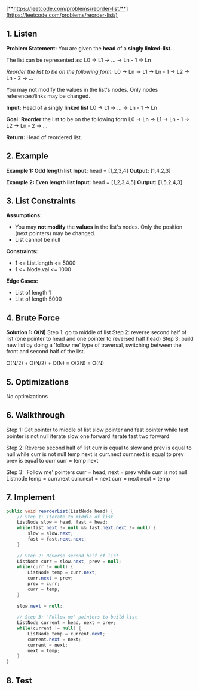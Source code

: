 [**https://leetcode.com/problems/reorder-list/**](https://leetcode.com/problems/reorder-list/)
## 1. Listen

**Problem Statement:**
You are given the **head** of a **singly linked-list**.

The list can be represented as:
L0 → L1 → … → Ln - 1 → Ln

_Reorder the list to be on the following form:_
L0 → Ln → L1 → Ln - 1 → L2 → Ln - 2 → …

You may not modify the values in the list's nodes. Only nodes references/links may be changed.

**Input:**
Head of a singly **linked list**
L0 → L1 → … → Ln - 1 → Ln

**Goal:**
**Reorder** the list to be on the following form
L0 → Ln → L1 → Ln - 1 → L2 → Ln - 2 → …

**Return:**
Head of reordered list.
## 2. Example

**Example 1: Odd length list**
**Input:** head = [1,2,3,4]
**Output:** [1,4,2,3]

**Example 2: Even length list**
**Input:** head = [1,2,3,4,5]
**Output:** [1,5,2,4,3]
## 3. List Constraints

**Assumptions:**
- You may **not modify** the **values** in the list's nodes. Only the position (next pointers) may be changed.
- List cannot be null

**Constraints:**
- 1 <= List.length <= 5000
- 1 <= Node.val <= 1000

**Edge Cases:**
- List of length 1
- List of length 5000
## 4. Brute Force

**Solution 1: O(N)**
Step 1: go to middle of list
Step 2: reverse second half of list (one pointer to head and one pointer to reversed half head)
Step 3: build new list by doing a 'follow me' type of traversal, switching between the front and second half of the list.

O(N/2) + O(N/2) + O(N) = O(2N) = O(N)
## 5. Optimizations

No optimizations
## 6. Walkthrough

Step 1: Get pointer to middle of list
slow pointer and fast pointer
while fast pointer is not null
	iterate slow one forward
	iterate fast two forward

Step 2: Reverse second half of list
curr is equal to slow and prev is equal to null
while curr is not null
	temp next is curr.next
	curr.next is equal to prev
	prev is equal to curr
	curr = temp next

Step 3: 'Follow me' pointers
curr = head, next = prev
while curr is not null
	Listnode temp = curr.next
	curr.next = next
	curr = next
	next = temp

## 7. Implement

```Java
public void reorderList(ListNode head) {
	// Step 1: Iterate to middle of list
	ListNode slow = head, fast = head;
	while(fast.next != null && fast.next.next != null) {
		slow = slow.next;
		fast = fast.next.next;
	}
	
	// Step 2: Reverse second half of list
	ListNode curr = slow.next, prev = null;
	while(curr != null) {
		ListNode temp = curr.next;
		curr.next = prev;
		prev = curr;
		curr = temp;
	}
	
	slow.next = null;
	
	// Step 3: 'Follow me' pointers to build list
	ListNode current = head, next = prev;
	while(current != null) {
		ListNode temp = current.next;
		current.next = next;
		current = next;
		next = temp;
	}
}
```
## 8. Test
